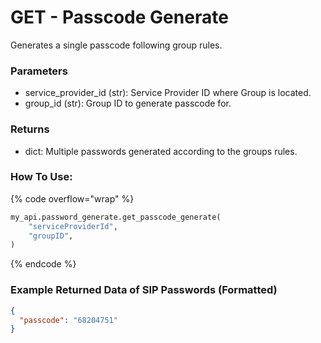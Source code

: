 # GET - Passcode Generate

Generates a single passcode following group rules.

### Parameters&#x20;

* service\_provider\_id (str): Service Provider ID where Group is located.&#x20;
* group\_id (str): Group ID to generate passcode for.

### Returns

* dict: Multiple passwords generated according to the groups rules.

### How To Use:

{% code overflow="wrap" %}
```python
my_api.password_generate.get_passcode_generate(
    "serviceProviderId",
    "groupID",
)
```
{% endcode %}

### Example Returned Data of SIP Passwords (Formatted)

```json
{
  "passcode": "68204751"
}
```
